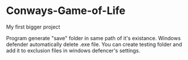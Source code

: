 # Conways-Game-of-Life
My first bigger project

Program generate "save" folder in same path of it's existance.
Windows defender automatically delete .exe file. You can create testing folder and add it to exclusion files in windows defencer's settings.
